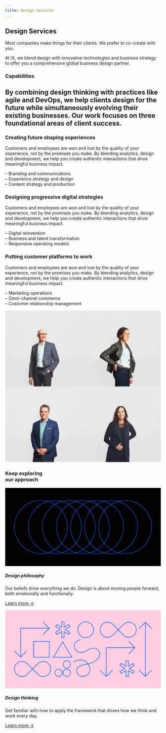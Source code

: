 ```yaml
---
title: Design services
---
```


<grid background="gray-80" classname="background--header background--services">
<column lg="4" md="4">

## **Design Services**

Most companies make things for their clients. We prefer to co-create with you.

At iX, we blend design with innovative technologies and business strategy to offer you a comprehensive global business design partner.

</column>
<column lg="8" offset_lg="4" md="4">

</column>
</grid>
<grid background="gray-10">
<column lg="4">

### Capabilities

</column>
<column lg="8" md="5">

## By combining design thinking with practices like agile and DevOps, we help clients design for the future while simultaneously evolving their existing businesses. Our work focuses on three foundational areas of client success.

</column>
<column lg="4" offset_lg="4" border="true" md="5">

### Creating future shaping experiences

Customers and employees are won and lost by the quality of your experience, not by the promises you make. By blending analytics, design and development, we help you create authentic interactions that drive meaningful business impact.

<div>
– Branding and communications<br>
– Experience strategy and design<br>
– Content strategy and production
</div>

</column>
<column lg="4" border="true" md="5">

### Designing progressive digital strategies

Customers and employees are won and lost by the quality of your experience, not by the promises you make. By blending analytics, design and development, we help you create authentic interactions that drive meaningful business impact.

<div>
– Digital reinvention<br>
– Business and talent transformation<br>
– Responsive operating models
</div>

</column>
<column lg="4" border="true" md="5">

### Putting customer platforms to work

Customers and employees are won and lost by the quality of your experience, not by the promises you make. By blending analytics, design and development, we help you create authentic interactions that drive meaningful business impact.

<div>
– Marketing operations<br>
– Omni-channel commerce<br>
– Customer relationship management
</div>

</column>
</grid>

<grid background="gray-10">
<column lg="16">

<tile
    href="https://www.ibm.com/services/ibmix/"
    title="IBM iX"
    feature="true"
    feature_heading="Learn how you can partner with us to build better business."
    feature_background="black">
<img src="images/Image_2.jpg" alt="IBM iX"/>
</tile>

</column>
<column lg="8">

<h3>Keep exploring<br>our approach</h3>

</column>
<column lg="4" md="4">

![Design Philosophy artwork](../images/philosophy-sm.svg)

##### Design philosophy

<p size="md">Our beliefs drive everything we do. Design is about moving people forward, both emotionally and functionally.</p>
<a href="approach/design-philosophy">Learn more →</a>

</column>
<column lg="4" md="4">

![Design thinking artwork](../images/thinking-sm.svg)

##### Design thinking

<p size="md">Get familiar with how to apply the framework that drives how we think and work every day.</p>
<a href="approach/design-thinking">Learn more →</a>

</column>
</grid>
